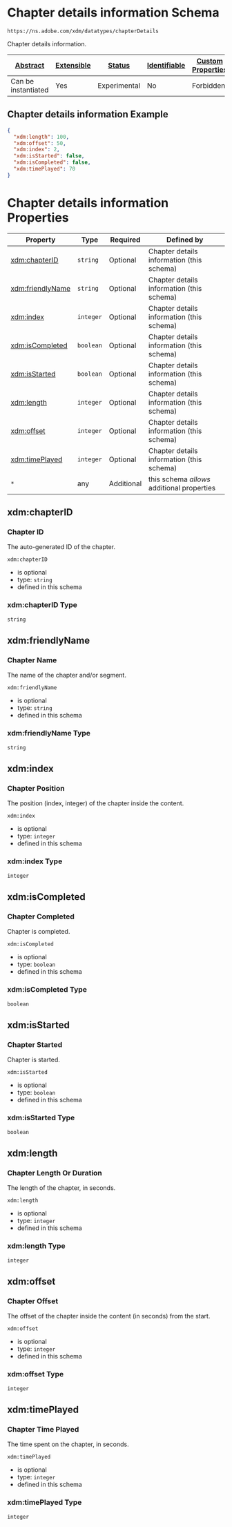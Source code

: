 
# Chapter details information Schema

```
https://ns.adobe.com/xdm/datatypes/chapterDetails
```

Chapter details information.

| [Abstract](../../abstract.md) | [Extensible](../../extensions.md) | [Status](../../status.md) | [Identifiable](../../id.md) | [Custom Properties](../../extensions.md) | [Additional Properties](../../extensions.md) | Defined In |
|-------------------------------|-----------------------------------|---------------------------|-----------------------------|------------------------------------------|----------------------------------------------|------------|
| Can be instantiated | Yes | Experimental | No | Forbidden | Permitted | [datatypes/chapterdetails.schema.json](datatypes/chapterdetails.schema.json) |

## Chapter details information Example
```json
{
  "xdm:length": 100,
  "xdm:offset": 50,
  "xdm:index": 2,
  "xdm:isStarted": false,
  "xdm:isCompleted": false,
  "xdm:timePlayed": 70
}
```

# Chapter details information Properties

| Property | Type | Required | Defined by |
|----------|------|----------|------------|
| [xdm:chapterID](#xdmchapterid) | `string` | Optional | Chapter details information (this schema) |
| [xdm:friendlyName](#xdmfriendlyname) | `string` | Optional | Chapter details information (this schema) |
| [xdm:index](#xdmindex) | `integer` | Optional | Chapter details information (this schema) |
| [xdm:isCompleted](#xdmiscompleted) | `boolean` | Optional | Chapter details information (this schema) |
| [xdm:isStarted](#xdmisstarted) | `boolean` | Optional | Chapter details information (this schema) |
| [xdm:length](#xdmlength) | `integer` | Optional | Chapter details information (this schema) |
| [xdm:offset](#xdmoffset) | `integer` | Optional | Chapter details information (this schema) |
| [xdm:timePlayed](#xdmtimeplayed) | `integer` | Optional | Chapter details information (this schema) |
| `*` | any | Additional | this schema *allows* additional properties |

## xdm:chapterID
### Chapter ID

The auto-generated ID of the chapter.

`xdm:chapterID`
* is optional
* type: `string`
* defined in this schema

### xdm:chapterID Type


`string`






## xdm:friendlyName
### Chapter Name

The name of the chapter and/or segment.

`xdm:friendlyName`
* is optional
* type: `string`
* defined in this schema

### xdm:friendlyName Type


`string`






## xdm:index
### Chapter Position

The position (index, integer) of the chapter inside the content.

`xdm:index`
* is optional
* type: `integer`
* defined in this schema

### xdm:index Type


`integer`






## xdm:isCompleted
### Chapter Completed

Chapter is completed.

`xdm:isCompleted`
* is optional
* type: `boolean`
* defined in this schema

### xdm:isCompleted Type


`boolean`





## xdm:isStarted
### Chapter Started

Chapter is started.

`xdm:isStarted`
* is optional
* type: `boolean`
* defined in this schema

### xdm:isStarted Type


`boolean`





## xdm:length
### Chapter Length Or Duration

The length of the chapter, in seconds.

`xdm:length`
* is optional
* type: `integer`
* defined in this schema

### xdm:length Type


`integer`






## xdm:offset
### Chapter Offset

The offset of the chapter inside the content (in seconds) from the start.

`xdm:offset`
* is optional
* type: `integer`
* defined in this schema

### xdm:offset Type


`integer`






## xdm:timePlayed
### Chapter Time Played

The time spent on the chapter, in seconds.

`xdm:timePlayed`
* is optional
* type: `integer`
* defined in this schema

### xdm:timePlayed Type


`integer`





